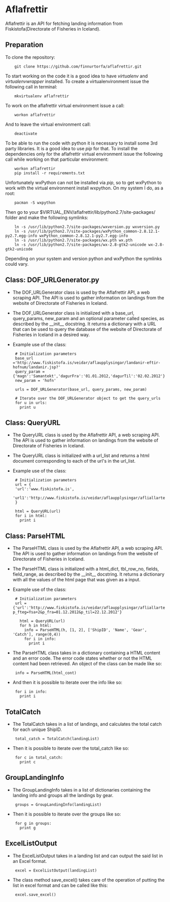 Aflafrettir
=========

Aflafrettir is an API for fetching landing information from Fiskistofa(Directorate of Fisheries in Iceland).  

Preparation
---------

To clone the repository:

        git clone https://github.com/finnurtorfa/aflafrettir.git

To start working on the code it is a good idea to have *virtualenv* and *virtualenvwrapper* installed. To create a virtualenvironment issue the following call in terminal:

        mkvirtualenv aflafrettir

To work on the aflafrettir virtual environment issue a call:

        workon aflafrettir

And to leave the virtual environment call:
      
        deactivate

To be able to run the code with python it is necessary to install some 3rd party libraries. It is a good idea to use *pip* for that. To install the dependencies only for the aflafrettir virtual environment issue the following call while working on that particular environment:
        
        workon aflafrettir
        pip install -r requirements.txt

Unfortunately wxPython can not be installed via *pip*, so to get wxPython to work with the virtual environment install wxpython. On my system I do, as a root:
    
        pacman -S wxpython

Then go to your $VIRTUAL\_ENV/aflafrettir/lib/python2.7/site-packages/ folder and make the following symlinks:

        ln -s /usr/lib/python2.7/site-packages/wxversion.py wxversion.py
        ln -s /usr/lib/python2.7/site-packages/wxPython_common-2.8.12.1-py2.7.egg-info wxPython_common-2.8.12.1-py2.7.egg-info
        ln -s /usr/lib/python2.7/site-packages/wx.pth wx.pth
        ln -s /usr/lib/python2.7/site-packages/wx-2.8-gtk2-unicode wx-2.8-gtk2-unicode

Depending on your system and version python and wxPython the symlinks could vary.

Class: DOF\_URLGenerator.py
---------

*  The DOF\_URLGenerator class is used by the Aflafrettir API, a web scraping API. The API is used to gather information on landings from the website of Directorate of Fisheries in Iceland.

*  The DOF\_URLGenerator class is initialized with a base\_url, query\_params, new\_param and an optional parameter called species, as described by the \_\_init\_\_ docstring. It returns a dictionary with a URL that can be used to query the database of the website of Directorate of Fisheries in Iceland in a desired way.

*  Example use of the class:
        
        # Initialization parameters
        base_url ='http://www.fiskistofa.is/veidar/aflaupplysingar/landanir-eftir-hofnum/landanir.jsp?'
        query_param = {'magn':'Samantekt','dagurFra':'01.01.2012,'dagurTil':'02.02.2012'}
        new_param = 'hofn'

        urls = DOF_URLGenerator(base_url, query_params, new_param)

        # Iterate over the DOF_URLGenerator object to get the query_urls
        for u in urls:
          print u

Class: QueryURL
---------

*  The QueryURL class is used by the Aflafrettir API, a web scraping API. The API is used to gather information on landings from the website of Directorate of Fisheries in Iceland.

*  The QueryURL class is initialized with a url\_list and returns a html document corresponding to each of the url's in the url\_list.

*  Example use of the class:

        # Initialization parameters
        url = {
        'url':'www.fiskistofa.is',
        'url1':'http://www.fiskistofa.is/veidar/aflaupplysingar/afliallartegundir/aflastodulisti_okvb.jsp?'
        }
        
        html = QueryURL(url)
        for i in html:
          print i


Class: ParseHTML
---------

*  The ParseHTML class is used by the Aflafrettir API, a web scraping API. The API is used to gather information on landings from the website of Directorate of Fisheries in Iceland.

*  The ParseHTML class is initialized with a html\_dict, tbl\_row\_no, fields, field\_range, as described by the \_\_init\_\_ docstring. It returns a dictionary with all the values of the html page that was given as a input.

*  Example use of the class:
        
        # Initialization parameters
        url = {'url':'http://www.fiskistofa.is/veidar/aflaupplysingar/afliallartegundir/aflastodulisti_okvb.jsp?p_fteg=Ýsa+2&p_fra=01.12.2012&p_til=22.12.2012'}
          
          html = QueryURL(url)
          for h in html:
            info = ParseHTML(h, [1, 2], ['ShipID', 'Name', 'Gear', 'Catch'], range(0,4))
            for i in info:
              print i
*  The ParseHTML class takes in a dictionary containing a HTML content and an error code. The error code states whether or not the HTML content had been retrieved. An object of the class can be made like so:

        info = ParseHTML(html_cont)

*  And then it is possible to iterate over the info like so:

        for i in info:
          print i

TotalCatch
---------

*  The TotalCatch takes in a list of landings, and calculates the total catch for each unique ShipID.
        
        total_catch = TotalCatch(landingList)

*  Then it is possible to iterate over the total\_catch like so:

        for c in total_catch:
          print c

GroupLandingInfo
---------

*  The GroupLandingInfo takes in a list of dictionaries containing the landing info and groups all the landings by gear.

        groups = GroupLandingInfo(landingList)

*  Then it is possible to iterate over the groups like so:
        
        for g in groups:
          print g

ExcelListOutput
---------

*  The ExcelListOutput takes in a landing list and can output the said list in an Excel format.

        excel = ExcelListOutput(landingList)

*  The class method save\_excel() takes care of the operation of putting the list in excel format and can be called like this:

        excel.save_excel()
